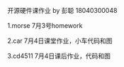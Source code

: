 开源硬件课作业 by 彭聪 18040300048
 
 1.morse 7月3号homework
 
 2.car 7月4日课堂作业，小车代码和图
  
 3.cd4511 7月4日课后作业，代码和图
